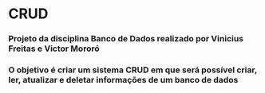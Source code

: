 # CRUD
### Projeto da disciplina Banco de Dados realizado por Vinicius Freitas e Victor Mororó
### O objetivo é criar um sistema CRUD em que será possível criar, ler, atualizar e deletar informações de um banco de dados

